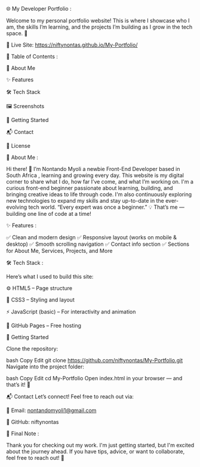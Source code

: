 🌐 My Developer Portfolio :

Welcome to my personal portfolio website!
This is where I showcase who I am, the skills I’m learning, and the projects I’m building as I grow in the tech space. 🚀

🔗 Live Site: https://niftynontas.github.io/My-Portfolio/

📌 Table of Contents :

📖 About Me

✨ Features

🛠 Tech Stack

🖼 Screenshots

🚀 Getting Started

📬 Contact

📄 License

📖 About Me :

Hi there! 👋
I’m Nontando Myoli a newbie Front-End Developer based in South Africa , learning and growing every day. This website is my digital corner to share what I do, how far I’ve come, and what I’m working on.
I'm a curious front-end beginner passionate about learning, building, and bringing creative ideas to life through code.  I'm also continuously exploring new technologies to expand my skills and stay up-to-date in the ever-evolving tech world.
“Every expert was once a beginner.” 💡
That’s me — building one line of code at a time!

✨ Features :

✅ Clean and modern design
✅ Responsive layout (works on mobile & desktop)
✅ Smooth scrolling navigation
✅ Contact info section
✅ Sections for About Me, Services, Projects, and More

🛠 Tech Stack :

Here’s what I used to build this site:

⚙️ HTML5 – Page structure

🎨 CSS3 – Styling and layout

⚡ JavaScript (basic) – For interactivity and animation

🚀 GitHub Pages – Free hosting

🚀 Getting Started

Clone the repository:

bash
Copy
Edit
git clone https://github.com/niftynontas/My-Portfolio.git
Navigate into the project folder:

bash
Copy
Edit
cd My-Portfolio
Open index.html in your browser — and that’s it! 🎉

📬 Contact
Let’s connect!
Feel free to reach out via:

📧 Email: nontandomyoli1@gmail.com

💼 GitHub: niftynontas

💬 Final Note :

Thank you for checking out my work. I'm just getting started, but I'm excited about the journey ahead. If you have tips, advice, or want to collaborate, feel free to reach out! 🤝
